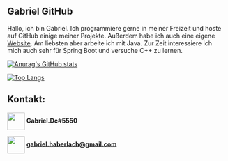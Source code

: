 ## Gabriel GitHub

Hallo, ich bin Gabriel. Ich programmiere gerne in meiner Freizeit und hoste auf GitHub einige meiner Projekte. Außerdem habe ich auch eine eigene [Website](gabriel-haberlach.me). Am liebsten aber arbeite ich mit Java. Zur Zeit interessiere ich mich auch sehr für Spring Boot und versuche C++ zu lernen.

[![Anurag's GitHub stats](https://github-readme-stats.vercel.app/api?username=gabriel-java-github&theme=onedark)](https://github.com/anuraghazra/github-readme-stats)

[![Top Langs](https://github-readme-stats.vercel.app/api/top-langs/?username=gabriel-java-github&hide=ShaderLab,HLSL&langs_count=10&theme=onedark)](https://github.com/anuraghazra/github-readme-stats)

## Kontakt:

<img align="center" src="https://cdn.jsdelivr.net/npm/simple-icons@3.0.1/icons/discord.svg" alt="" height="40" width="40" >  **Gabriel.Dc#5550**

<img align="center" src="https://cdn.jsdelivr.net/npm/simple-icons@3.0.1/icons/gmail.svg" alt="" height="40" width="40" >      **gabriel.haberlach@gmail.com**
